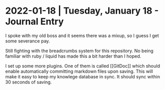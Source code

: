 # 2022-01-18 | Tuesday, January 18 - Journal Entry

I spoke with my old boss and it seems there was a mixup, so I guess I get some severance pay.

Still fighting with the breadcrumbs system for this repository. No being familiar with ruby / liquid has made this a bit harder than I hoped.

I set up some more plugins. One of them is called [[GitDoc]] which should enable automatically committing markdown files upon saving. This will make it easy to keep my knowlege database in sync. It should sync within 30 seconds of saving.
